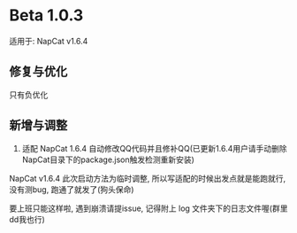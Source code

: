 # Beta 1.0.3

适用于: NapCat v1.6.4

## 修复与优化
只有负优化

## 新增与调整
1. 适配 NapCat 1.6.4 自动修改QQ代码并且修补QQ(已更新1.6.4用户请手动删除NapCat目录下的package.json触发检测重新安装)

NapCat v1.6.4 此次启动方法为临时调整, 所以写适配的时候出发点就是能跑就行, 没有测bug, 跑通了就发了(狗头保命)

要上班只能这样啦, 遇到崩溃请提issue, 记得附上 log 文件夹下的日志文件喔(群里dd我也行)
